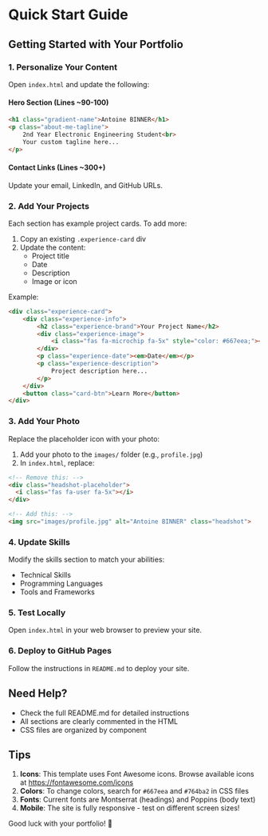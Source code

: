 # Quick Start Guide

## Getting Started with Your Portfolio

### 1. Personalize Your Content

Open `index.html` and update the following:

#### Hero Section (Lines ~90-100)
```html
<h1 class="gradient-name">Antoine BINNER</h1>
<p class="about-me-tagline">
    2nd Year Electronic Engineering Student<br>
    Your custom tagline here...
</p>
```

#### Contact Links (Lines ~300+)
Update your email, LinkedIn, and GitHub URLs.

### 2. Add Your Projects

Each section has example project cards. To add more:

1. Copy an existing `.experience-card` div
2. Update the content:
   - Project title
   - Date
   - Description
   - Image or icon

Example:
```html
<div class="experience-card">
    <div class="experience-info">
        <h2 class="experience-brand">Your Project Name</h2>
        <div class="experience-image">
            <i class="fas fa-microchip fa-5x" style="color: #667eea;"></i>
        </div>
        <p class="experience-date"><em>Date</em></p>
        <p class="experience-description">
            Project description here...
        </p>
    </div>
    <button class="card-btn">Learn More</button>
</div>
```

### 3. Add Your Photo

Replace the placeholder icon with your photo:

1. Add your photo to the `images/` folder (e.g., `profile.jpg`)
2. In `index.html`, replace:

```html
<!-- Remove this: -->
<div class="headshot-placeholder">
  <i class="fas fa-user fa-5x"></i>
</div>

<!-- Add this: -->
<img src="images/profile.jpg" alt="Antoine BINNER" class="headshot">
```

### 4. Update Skills

Modify the skills section to match your abilities:
- Technical Skills
- Programming Languages
- Tools and Frameworks

### 5. Test Locally

Open `index.html` in your web browser to preview your site.

### 6. Deploy to GitHub Pages

Follow the instructions in `README.md` to deploy your site.

## Need Help?

- Check the full README.md for detailed instructions
- All sections are clearly commented in the HTML
- CSS files are organized by component

## Tips

1. **Icons**: This template uses Font Awesome icons. Browse available icons at https://fontawesome.com/icons
2. **Colors**: To change colors, search for `#667eea` and `#764ba2` in CSS files
3. **Fonts**: Current fonts are Montserrat (headings) and Poppins (body text)
4. **Mobile**: The site is fully responsive - test on different screen sizes!

Good luck with your portfolio! 🚀
